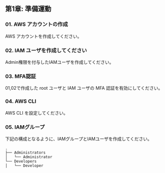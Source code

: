 ## 第1章: 準備運動
### 01. AWS アカウントの作成
AWS アカウントを作成してください。

### 02. IAM ユーザを作成してください
Admin権限を付与したIAMユーザを作成してください。

### 03. MFA認証
01,02で作成した root ユーザと IAM ユーザの MFA 認証を有効にしてください。

### 04. AWS CLI
AWS CLI を設定してください。

### 05. IAMグループ
下記の構成となるように、IAMグループとIAMユーザを作成してください。

```
.
├── Administrators
│   └── Administrator
└── Developers
│   └── Developer
```

